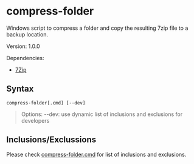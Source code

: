 # compress-folder
Windows script to compress a folder and copy the resulting 7zip file to a backup location.

Version: 1.0.0

Dependencies: 
- [7Zip](http://www.7-zip.org/)

## Syntax

```shell
compress-folder[.cmd] [--dev]
```    

> Options:
> --dev: use dynamic list of inclusions and exclusions for developers
  
## Inclusions/Exclussions

Please check [compress-folder.cmd](./compress-folder.cmd) for list of inclusions and exclusions. 
